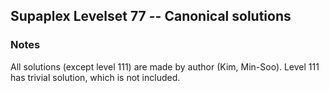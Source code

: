 ## Supaplex Levelset 77 -- Canonical solutions


### Notes
All solutions (except level 111) are made by author (Kim, Min-Soo).
Level 111 has trivial solution, which is not included.
